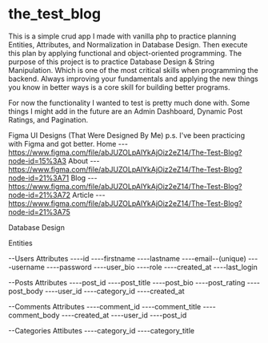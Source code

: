 # the_test_blog

This is a simple crud app I made with vanilla php to practice planning Entities, Attributes, and Normalization in Database Design. 
Then execute this plan by applying functional and object-oriented programming. The purpose of this project is to practice Database Design &
String Manipulation. Which is one of the most critical skills when programming the backend. Always improving your fundamentals and applying the new things you know in better ways is a core skill for building better programs.

For now the functionality I wanted to test is pretty much done with. Some things I might add in the future are
an Admin Dashboard, Dynamic Post Ratings, and Pagination.

Figma UI Designs (That Were Designed By Me)
p.s. I've been practicing with Figma and got better.
Home --- https://www.figma.com/file/abJUZOLpAlYkAjOiz2eZ14/The-Test-Blog?node-id=15%3A3
About --- https://www.figma.com/file/abJUZOLpAlYkAjOiz2eZ14/The-Test-Blog?node-id=21%3A71
Blog --- https://www.figma.com/file/abJUZOLpAlYkAjOiz2eZ14/The-Test-Blog?node-id=21%3A72
Article --- https://www.figma.com/file/abJUZOLpAlYkAjOiz2eZ14/The-Test-Blog?node-id=21%3A75

Database Design

Entities

--Users
Attributes
----id
----firstname
----lastname
----email--(unique)
----username
----password
----user_bio
----role
----created_at
----last_login

--Posts
Attributes
----post_id
----post_title
----post_bio
----post_rating
----post_body
----user_id
----category_id
----created_at

--Comments
Attributes
----comment_id
----comment_title
----comment_body
----created_at
----user_id
----post_id

--Categories
Attibutes
----category_id
----category_title


